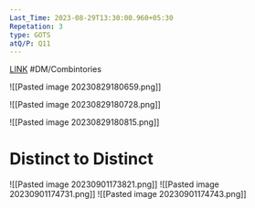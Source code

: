 ```yaml
---
Last_Time: 2023-08-29T13:30:00.960+05:30
Repetation: 3
type: GOTS
atQ/P: Q11
---
```

[LINK](https://uxkhzfstdjcborfuyyknhkhbyfnskrywvveioufkbjkupomnptjwvhbavkysuhi.vercel.app/gateoverflow.in/quiz/results.html?exam_id=342)
#DM/Combintories

![[Pasted image 20230829180659.png]]

![[Pasted image 20230829180728.png]]

![[Pasted image 20230829180815.png]]
# Distinct to Distinct

![[Pasted image 20230901173821.png]] 
![[Pasted image 20230901174731.png]]
![[Pasted image 20230901174743.png]]